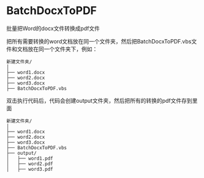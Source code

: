 # BatchDocxToPDF
批量把Word的docx文件转换成pdf文件

把所有需要转换的word文档放在同一个文件夹，然后把BatchDocxToPDF.vbs文件和文档放在同一个文件夹下，例如：

```
新建文件夹/
│
├── word1.docx
├── word2.docx
├── word3.docx
├── BatchDocxToPDF.vbs
```

双击执行代码后，代码会创建output文件夹，然后把所有的转换的pdf文件存到里面

```
新建文件夹/
│
├── word1.docx
├── word2.docx
├── word3.docx
├── BatchDocxToPDF.vbs
├── output/
│   ├── word1.pdf
│   ├── word2.pdf
│   ├── word3.pdf
```